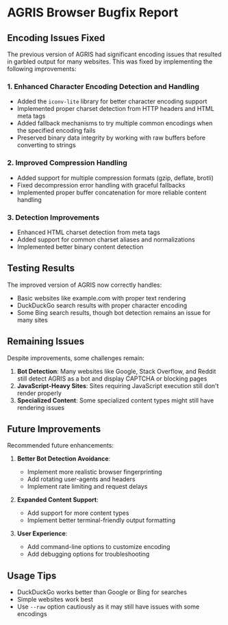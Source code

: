 # AGRIS Browser Bugfix Report

## Encoding Issues Fixed

The previous version of AGRIS had significant encoding issues that resulted in garbled output for many websites. This was fixed by implementing the following improvements:

### 1. Enhanced Character Encoding Detection and Handling

- Added the `iconv-lite` library for better character encoding support
- Implemented proper charset detection from HTTP headers and HTML meta tags
- Added fallback mechanisms to try multiple common encodings when the specified encoding fails
- Preserved binary data integrity by working with raw buffers before converting to strings

### 2. Improved Compression Handling

- Added support for multiple compression formats (gzip, deflate, brotli)
- Fixed decompression error handling with graceful fallbacks
- Implemented proper buffer concatenation for more reliable content handling

### 3. Detection Improvements

- Enhanced HTML charset detection from meta tags
- Added support for common charset aliases and normalizations
- Implemented better binary content detection

## Testing Results

The improved version of AGRIS now correctly handles:

- Basic websites like example.com with proper text rendering
- DuckDuckGo search results with proper character encoding
- Some Bing search results, though bot detection remains an issue for many sites

## Remaining Issues

Despite improvements, some challenges remain:

1. **Bot Detection**: Many websites like Google, Stack Overflow, and Reddit still detect AGRIS as a bot and display CAPTCHA or blocking pages
2. **JavaScript-Heavy Sites**: Sites requiring JavaScript execution still don't render properly
3. **Specialized Content**: Some specialized content types might still have rendering issues

## Future Improvements

Recommended future enhancements:

1. **Better Bot Detection Avoidance**:
   - Implement more realistic browser fingerprinting
   - Add rotating user-agents and headers
   - Implement rate limiting and request delays

2. **Expanded Content Support**:
   - Add support for more content types
   - Implement better terminal-friendly output formatting

3. **User Experience**:
   - Add command-line options to customize encoding
   - Add debugging options for troubleshooting

## Usage Tips

- DuckDuckGo works better than Google or Bing for searches
- Simple websites work best
- Use `--raw` option cautiously as it may still have issues with some encodings